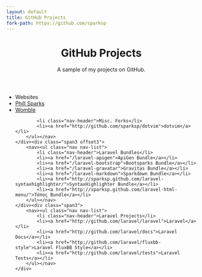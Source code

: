 ```yaml
---
layout: default
title: GitHub Projects
fork-path: https://github.com/sparksp
---
```


<header class="jumbotron subhead" id="overview">
	<h1>GitHub Projects</h1>
    <p class="lead">A sample of my projects on GitHub.</p>
</header>

<div class="row">
	<div class="span3">
		<nav><ul class="nav nav-list">
			<li class="nav-header">Websites</li>
			<li><a href="http://github.com/sparksp/phills.me.uk">Phill Sparks</a></li>
			<li><a href="http://github.com/sparksp/womble">Womble</a></li>

			<li class="nav-header">Misc. Forks</li>
			<li><a href="http://github.com/sparksp/dotvim">dotvim</a></li>
		</ul></nav>
	</div><div class="span3 offset3">
		<nav><ul class="nav nav-list">
			<li class="nav-header">Laravel Bundles</li>
			<li><a href="/laravel-apigen">ApiGen Bundle</a></li>
			<li><a href="/laravel-bootstrap">Bootsparks Bundle</a></li>
			<li><a href="/laravel-gravatar">Gravitas Bundle</a></li>
			<li><a href="/laravel-markdown">Sparkdown Bundle</a></li>
			<li><a href="http://sparksp.github.com/laravel-syntaxhighlighter/">SyntaxHighlighter Bundle</a></li>
			<li><a href="http://sparksp.github.com/laravel-html-menu/">Τόπος Bundle</a></li>
		</ul></nav>
	</div><div class="span3">
		<nav><ul class="nav nav-list">
			<li class="nav-header">Laravel Projects</li>
			<li><a href="http://github.com/laravel/laravel">Laravel</a></li>
			<li><a href="http://github.com/laravel/docs">Laravel Docs</a></li>
			<li><a href="http://github.com/laravel/fluxbb-style">Laravel FluxBB Style</a></li>
			<li><a href="http://github.com/laravel/tests">Laravel Tests</a></li>
		</ul></nav>
	</div>
</div>